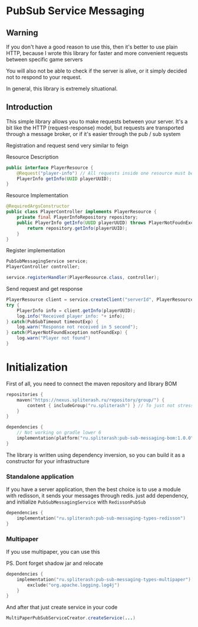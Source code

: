 # PubSub Service Messaging


## Warning
If you don't have a good reason to use this, then it's better to use plain HTTP, because
I wrote this library for faster and more convenient requests between specific game servers

You will also not be able to check if the server is alive, or it simply decided not to respond to your request.

In general, this library is extremely situational.

## Introduction
This simple library allows you to make requests between your server. It's a bit like the HTTP (request-response) model,
but requests are transported through a message broker, or if it's easier through the pub / sub system


Registration and request send very similar to feign

Resource Description
```java
public interface PlayerResource {
    @Request("player-info") // All requests inside one resource must be unique
    PlayerInfo getInfo(UUID playerUUID);
}
```
Resource Implementation
```java
@RequiredArgsConstructor
public class PlayerController implements PlayerResource {
    private final PlayerInfoRepository repository;
    public PlayerInfo getInfo(UUID playerUUID) throws PlayerNotFoudnException{
        return repository.getInfo(playerUUID);
    }
}
```
Register implementation
```java
PubSubMessagingService service;
PlayerController controller;

service.registerHandler(PlayerResource.class, controller);
```
Send request and get response
```java
PlayerResource client = service.createClient("serverId", PlayerResource.class);
try {
    PlayerInfo info = client.getInfo(playerUUID);
    log.info("Received player info: "+ info);
} catch(PubSubTimeout timeoutExp) {
    log.warn("Response not received in 5 second");
} catch(PlayerNotFoundException notFoundExp) {
    log.warn("Player not found")   
}
```

# Initialization

First of all, you need to connect the maven repository and library BOM

```kotlin
repositories {
    maven("https://nexus.spliterash.ru/repository/group/") {
        content { includeGroup("ru.spliterash") } // To just not stress for all other dependencies
    }
}

dependencies {
    // Not working on gradle lower 6
    implementation(platform("ru.spliterash:pub-sub-messaging-bom:1.0.0"))
}
```

The library is written using dependency inversion, so you can build it as a constructor for your infrastructure

### Standalone application
If you have a server application, then the best choice is to use a module with redisson, it sends your messages through
redis. just add dependency, and initialize `PubSubMessagingService` with `RedissonPubSub`

```kotlin
dependencies {
    implementation("ru.spliterash:pub-sub-messaging-types-redisson")
}
```


### Multipaper
If you use multipaper, you can use this

PS. Dont forget shadow jar and relocate

```kotlin
dependencies {
    implementation("ru.spliterash:pub-sub-messaging-types-multipaper") {
        exclude("org.apache.logging.log4j")
    }
}
```

And after that just create service in your code
 
```java
MultiPaperPubSubServiceCreator.createService(...)
```
